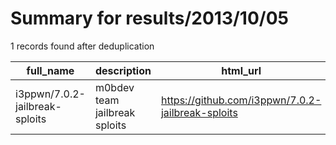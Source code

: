 
# Summary for results/2013/10/05
    
1 records found after deduplication

| full_name | description | html_url | matched_list | matched_count | pushed_at | size | stargazers_count | language | forks_count | vul_ids |
|--------------------------------|-------------------------------|---------------------------------------------------|----------------|-----------------|---------------------------|--------|--------------------|------------|---------------|-----------|
| i3ppwn/7.0.2-jailbreak-sploits | m0bdev team jailbreak sploits | https://github.com/i3ppwn/7.0.2-jailbreak-sploits | ['sploit'] | 1 | 2013-10-05 13:40:24+00:00 | 116 | 0 | nan | 0 | [] |
